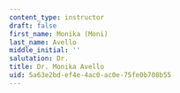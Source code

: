```yaml
---
content_type: instructor
draft: false
first_name: Monika (Moni)
last_name: Avello
middle_initial: ''
salutation: Dr.
title: Dr. Monika Avello
uid: 5a63e2bd-ef4e-4ac0-ac0e-75fe0b708b55
---
```

